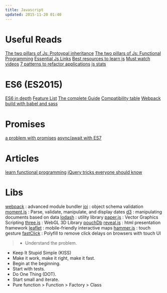 ```yaml
---
title: Javascript
updated: 2015-11-20 01:40
---
```


# Useful Reads

[The two pillars of Js: Protoypal inheritance](https://medium.com/javascript-scene/the-two-pillars-of-javascript-ee6f3281e7f3)
[The two pillars of Js: Functional Programming](https://medium.com/javascript-scene/the-two-pillars-of-javascript-pt-2-functional-programming-a63aa53a41a4#.qa1pcg73t)
[Essential Js Links](https://github.com/ericelliott/essential-javascript-links#essential-javascript-links)
[Best resources to learn js](http://stackoverflow.com/questions/11246/best-resources-to-learn-javascript)
[Must watch videos](https://github.com/bolshchikov/js-must-watch)
[7 patterns to refactor applications](http://journal.crushlovely.com/post/92649246643/7-patterns-to-refactor-javascript-applications-decorator)
[js stats](http://stats.js.org/)

# ES6 (ES2015)

[ES6 in depth](https://ponyfoo.com/articles/tagged/es6-in-depth)
[Feature List](https://github.com/lukehoban/es6features#readme)
[The complete Guide](http://jamesknelson.com/the-complete-guide-to-es6-with-babel-6/)
[Compatibility table](http://kangax.github.io/compat-table/es6/)
[Webpack build with babel and sass](http://jamesknelson.com/webpack-made-simple-build-es6-less-with-autorefresh-in-26-lines/)

# Promises

[a problem with promises](http://pouchdb.com/2015/05/18/we-have-a-problem-with-promises.html)
[async/await with ES7](http://pouchdb.com/2015/03/05/taming-the-async-beast-with-es7.html)

# Articles

[learn functional programming](http://reactivex.io/learnrx/)
[jQuery tricks everyone should know](https://github.com/AllThingsSmitty/jquery-tips-everyone-should-know/)

# Libs

[webpack](http://webpack.github.io/docs/) : advanced module bundler
[joi](https://github.com/hapijs/joi) : object schema validation
[moment.js](http://momentjs.com/) : Parse, validate, manipulate, and display dates
[d3](http://d3js.org/) : manipulating documents based on data
[lodash](https://lodash.com/) : utility library
[paper.js](http://paperjs.org/) : Vector Graphics Scripting
[three.js](http://threejs.org/) : WebGL 3D Library
[pouchDb](http://pouchdb.com/api.html)
[reveal.js](http://lab.hakim.se/reveal-js/#/) : html presentation framework 
[leaflet](http://leafletjs.com/reference.html) : mobile-friendly interactive maps
[hammer.js](http://hammerjs.github.io/getting-started/) : touch gesture
[fastClick](https://github.com/ftlabs/fastclick) : Polyfill to remove click delays on browsers with touch UI

>- Understand the problem.
- Keep It Stupid Simple (KISS)
- Make it work, make it right, make it fast.
- Begin at the beginning.
- Start with tests.
- Do One Thing (DOT).
- Start small and iterate.
- Pure function > Function > Factory > Class